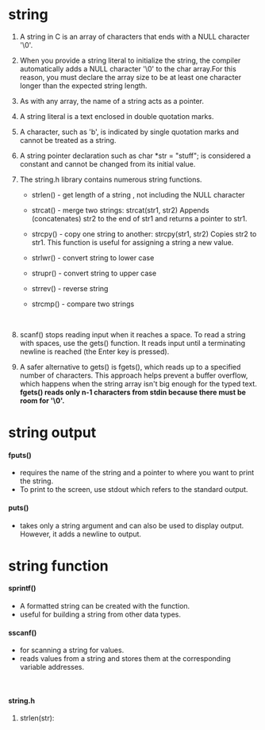 # string

1. A string in C is an array of characters that ends with a NULL character '\0'. 

2. When you provide a string literal to initialize the string, the compiler automatically adds a NULL character '\0' to the char array.For this reason, you must declare the array size to be at least one character longer than the expected string length.

3. As with any array, the name of a string acts as a pointer.

4. A string literal is a text enclosed in double quotation marks.

5. A character, such as 'b', is indicated by single quotation marks and cannot be treated as a string.

6. A string pointer declaration such as char *str = "stuff"; is considered a constant and cannot be changed from its initial value.

7. The string.h library contains numerous string functions. 


    - strlen() - get length of a string , not including the NULL character

    - strcat() - merge two strings:
    strcat(str1, str2) Appends (concatenates) str2 to the end of str1 and returns a pointer to str1.



    - strcpy() - copy one string to another:
    strcpy(str1, str2) Copies str2 to str1. This function is useful for assigning a string a new value.

    - strlwr() - convert string to lower case

    - strupr() - convert string to upper case

    - strrev() - reverse string

    - strcmp() - compare two strings

<br>

8. scanf() stops reading input when it reaches a space. To read a string with spaces, use the gets() function. It reads input until a terminating newline is reached (the Enter key is pressed).

9. A safer alternative to gets() is fgets(), which reads up to a specified number of characters. This approach helps prevent a buffer overflow, which happens when the string array isn't big enough for the typed text.
**fgets() reads only n-1 characters from stdin because there must be room for '\0'.**

# string output

#### fputs()
- requires the name of the string and a pointer to where you want to print the string.
- To print to the screen, use stdout which refers to the standard output. 

#### puts()
- takes only a string argument and can also be used to display output. However, it adds a newline to output.

# string function
#### sprintf() 
- A formatted string can be created with the function.
- useful for building a string from other data types.
#### sscanf()
- for scanning a string for values. 
- reads values from a string and stores them at the corresponding variable addresses.
<br>

#### string.h
1. strlen(str): 